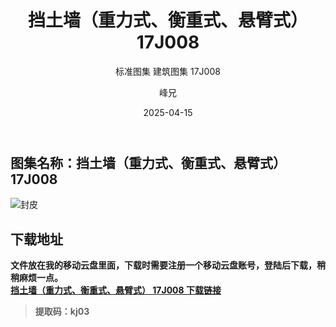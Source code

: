 ﻿---
layout:     post
title:      挡土墙（重力式、衡重式、悬臂式） 17J008
subtitle:   标准图集 建筑图集  17J008
date:       2025-04-15
author:     峰兄
header-img: img/the-first.png
catalog: true
tags:
- 建筑图集
- 标准图集
---
## 图集名称：挡土墙（重力式、衡重式、悬臂式） 17J008 ##
![封皮][1]

## 下载地址 ##
**文件放在我的移动云盘里面，下载时需要注册一个移动云盘账号，登陆后下载，稍稍麻烦一点。**  
[**挡土墙（重力式、衡重式、悬臂式） 17J008 下载链接**][2]

> **提取码：kj03**


  [1]: https://pic1.imgdb.cn/item/67fe184d88c538a9b5d19672.jpg
  [2]: https://caiyun.139.com/m/i?105Cpp1tXjqfp